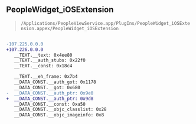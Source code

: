 ## PeopleWidget_iOSExtension

> `/Applications/PeopleViewService.app/PlugIns/PeopleWidget_iOSExtension.appex/PeopleWidget_iOSExtension`

```diff

-107.225.0.0.0
+107.226.0.0.0
   __TEXT.__text: 0x4ee80
   __TEXT.__auth_stubs: 0x22f0
   __TEXT.__const: 0x18c4

   __TEXT.__eh_frame: 0x7b4
   __DATA_CONST.__auth_got: 0x1178
   __DATA_CONST.__got: 0x680
-  __DATA_CONST.__auth_ptr: 0x9e0
+  __DATA_CONST.__auth_ptr: 0x9d8
   __DATA_CONST.__const: 0xa50
   __DATA_CONST.__objc_classlist: 0x28
   __DATA_CONST.__objc_imageinfo: 0x8

```
